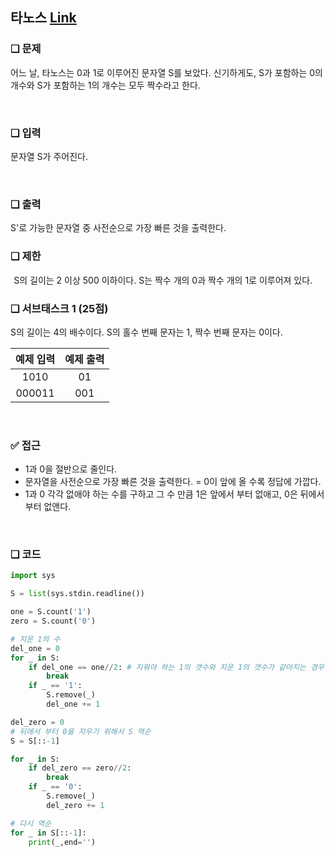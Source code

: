 ## 타노스 [Link](https://www.acmicpc.net/problem/20310)

### ❑ 문제
어느 날, 타노스는 0과 1로 이루어진 문자열 
S를 보았다. 신기하게도, S가 포함하는 0의 개수와 
S가 포함하는 1의 개수는 모두 짝수라고 한다.

<br>

### ❑ 입력
문자열 S가 주어진다.

<br>

### ❑ 출력
S'로 가능한 문자열 중 사전순으로 가장 빠른 것을 출력한다.


### ❑ 제한
 
S의 길이는 2 이상 500 이하이다. 
S는 짝수 개의 0과 짝수 개의 1로 이루어져 있다.

### ❑ 서브태스크 1 (25점)
S의 길이는 4의 배수이다.
S의 홀수 번째 문자는 1, 짝수 번째 문자는 0이다.

| 예제 입력 | 예제 출력 |
|:-----------------:|:------------:|
|1010|01|
|000011|001|

<br>

### ✅ 접근
- 1과 0을 절반으로 줄인다.
- 문자열을 사전순으로 가장 빠른 것을 출력한다. = 0이 앞에 올 수록 정답에 가깝다.
- 1과 0 각각 없애야 하는 수를 구하고 그 수 만큼 1은 앞에서 부터 없애고, 0은 뒤에서 부터 없앤다.

<br>

### ❑ 코드
```python
import sys

S = list(sys.stdin.readline())

one = S.count('1')
zero = S.count('0')

# 지운 1의 수
del_one = 0
for _ in S:
    if del_one == one//2: # 지워야 하는 1의 갯수와 지운 1의 갯수가 같아지는 경우
        break
    if _ == '1':
        S.remove(_)
        del_one += 1

del_zero = 0
# 뒤에서 부터 0을 지우기 위해서 S 역순
S = S[::-1]

for _ in S:
    if del_zero == zero//2:
        break
    if _ == '0':
        S.remove(_)
        del_zero += 1

# 다시 역순
for _ in S[::-1]:
    print(_,end='')
```